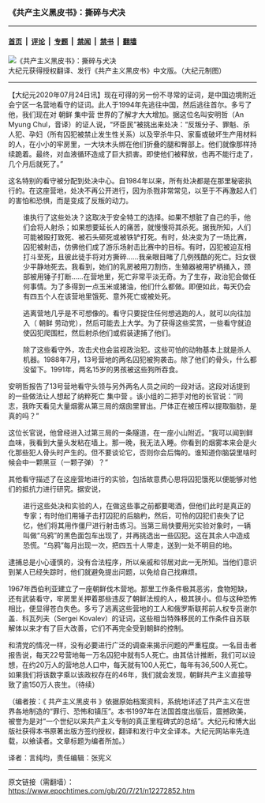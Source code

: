 ### 《共产主义黑皮书》：撕碎与犬决

---

#### [首页](../../../..?n12272852) &nbsp;|&nbsp; [评论](../../../../../epoch-comment?n12272852) &nbsp;|&nbsp; [专题](../../../../../epoch-special?n12272852) &nbsp;|&nbsp; [禁闻](../../../../../epoch-news?n12272852) &nbsp;|&nbsp; [禁书](../../../../../books?n12272852) &nbsp;|&nbsp; [翻墙](https://github.com/gfw-breaker/nogfw/blob/master/README.md?n12272852)


<div><img alt="《共产主义黑皮书》：撕碎与犬决" class="attachment-djy_600_400 size-djy_600_400 wp-post-image" src="https://i.epochtimes.com/assets/uploads/2017/12/dcbb5ad1ea37934a168afd29d68d142e-600x400.jpg"/>
<div class="caption">
 大纪元获得授权翻译、发行《共产主义黑皮书》中文版。（大纪元制图）
</div></div><hr/><div class="post_content" id="artbody" itemprop="articleBody">
 <!-- article content begin -->
 <p>
  【大纪元2020年07月24日讯】现在可得的另一份不寻常的证词，是中国边境附近会宁区一名营地看守的证词。此人于1994年先逃往中国，然后逃往首尔。多亏了他，我们现在对
  <ok href="https://www.epochtimes.com/gb/tag/%E6%9C%9D%E9%B2%9C.html">
   朝鲜
  </ok>
  <ok href="https://www.epochtimes.com/gb/tag/%E9%9B%86%E4%B8%AD%E8%90%A5.html">
   集中营
  </ok>
  世界的了解才大大增加。据这位名叫安明哲（An Myung Chul，音译）的证人说，“坏臣民”被挑出来处决：“反叛分子、罪魁、杀人犯、孕妇（所有囚犯被禁止发生性关系）以及宰杀牛只、家畜或破坏生产用材料的人，在小小的牢房里，一大块木头绑在他们折叠的腿和臀部上。他们就像那样持续跪着。最终，对血液循环造成了巨大损害。即使他们被释放，也再不能行走了，几个月后就死了。”
 </p>
 <p>
  这名特别的看守被分配到处决中心。自1984年以来，所有处决都是在那里秘密执行的。在这座营地，处决不再公开进行，因为杀戮非常常见，以至于不再激起人们的害怕和恐惧，而是变成了反叛的动力。
 </p>
 <p style="padding-left: 30px;">
  谁执行了这些处决？这取决于安全特工的选择。如果不想脏了自己的手，他们会将人射杀；如果想要延长人的痛苦，就慢慢将其杀死。据我所知，人们可能被殴打致死、被石头砸死或被铁铲打死。有时，处决变为了一场比赛，囚犯被射击，仿佛他们成了游乐场射击比赛中的目标。有时，囚犯被迫互相打斗至死，且彼此徒手将对方撕碎……我亲眼目睹了几例残酷的死亡。妇女很少平静地死去。我看到，她们的乳房被用刀割伤，生殖器被用铲柄捅入，颈部被用锤子打断……在营地里，死亡非常平淡无奇。为了生存，政治犯会做任何事情。为了多得到一点玉米或猪油，他们什么都做。即便如此，每天仍会有四五个人在该营地里饿死、意外死亡或被处死。
 </p>
 <p style="padding-left: 30px;">
  逃离营地几乎是不可想像的。看守只要捉住任何想逃跑的人，就可以向往加入（
  <ok href="https://www.epochtimes.com/gb/tag/%E6%9C%9D%E9%B2%9C.html">
   朝鲜
  </ok>
  劳动党），然后可能去上大学。为了获得这些奖赏，一些看守就迫使囚犯爬围栏，然后射杀他们或假装逮捕了他们。
 </p>
 <p style="padding-left: 30px;">
  除了这些看守外，攻击犬也会监视政治犯。这些可怕的动物基本上就是杀人机器。1988年7月，13号营地的两名囚犯被狗袭击。除了他们的骨头，什么都没留下。1991年，两名15岁的男孩被这些狗所吞食。
 </p>
 <p>
  安明哲报告了13号营地看守头领与另外两名人员之间的一段对话。这段对话提到的一些做法让人想起了纳粹死亡
  <ok href="https://www.epochtimes.com/gb/tag/%E9%9B%86%E4%B8%AD%E8%90%A5.html">
   集中营
  </ok>
  。该小组的二把手对他的长官说：“同志，我昨天看见大量烟雾从第三局的烟囱里冒出。尸体正在被压榨以提取脂肪，是真的吗？”
 </p>
 <p>
  这位长官说，他曾经进入过第三局的一条隧道，在一座小山附近。“我可以闻到鲜血味，我看到大量头发粘在墙上。那一晚，我无法入睡。你看到的烟雾本来会是火化那些犯人骨头时产生的。但不要谈论它，否则你会后悔的。谁知道你脑袋里啥时候会中一颗黑豆（一颗子弹）？”
 </p>
 <p>
  其他看守描述了在这座营地进行的实验，包括故意费心思将囚犯饿死以便能够对他们的抵抗力进行研究。据安说，
 </p>
 <p style="padding-left: 30px;">
  进行这些处决和实验的人，在做这些事之前都要喝酒，但他们此时是真正的专家；有时他们用锤子击打囚犯的后脑杓，然后，可怜的囚犯们丧失了记忆，他们将其用作僵尸进行射击练习。当第三局快要用光实验对象时，一辆叫做“乌鸦”的黑色面包车出现了，并再挑选出一些囚犯。这在其余人中造成恐慌。“乌鸦”每月出现一次，把四五十人带走，送到一处不明目的地。
 </p>
 <p>
  逮捕总是小心谨慎的，没有合法程序，所以亲戚和邻居对此一无所知。当他们意识到某人已经失踪时，他们就避免提出问题，以免给自己找麻烦。
 </p>
 <p>
  1967年西伯利亚建立了一座朝鲜伐木营地。那里工作条件极其恶劣，食物短缺，还有武装看守，牢房里关押着那些违反了朝鲜法规的人，极其狭小。但与这种恐怖相比，便显得苍白失色。多亏了逃离这些营地的工人和俄罗斯联邦前人权专员谢尔盖．科瓦列夫（Sergei Kovalev）的证词，这些相当特殊移民的工作条件自苏联解体以来才有了巨大改善，它们不再完全受到朝鲜的控制。
 </p>
 <p>
  和清党的情况一样，没有必要进行广泛的调查来揭示问题的严重程度。一名目击者报告说，每天22号营地每一万名囚犯中就有5人死亡。由其估计推断，我们可以设想，在约20万人的营地总人口中，每天就有100人死亡，每年有36,500人死亡。如果我们将该数字乘以该政权存在的46年，我们就会发现，朝鲜共产主义直接导致了逾150万人丧生。（待续）
 </p>
 <p>
  （编者按：《
  <ok href="https://www.epochtimes.com/gb/tag/%E5%85%B1%E4%BA%A7%E4%B8%BB%E4%B9%89%E9%BB%91%E7%9A%AE%E4%B9%A6.html">
   共产主义黑皮书
  </ok>
  》依据原始档案资料，系统地详述了共产主义在世界各地制造的“罪行、恐怖和镇压”。本书1997年在法国首度出版后，震撼欧美，被誉为是对“一个世纪以来共产主义专制的真正里程碑式的总结”。大纪元和博大出版社获得本书原著出版方签约授权，翻译和发行中文全译本。大纪元网站率先连载，以飨读者。文章标题为编者所加。）
 </p>
 <p>
  译者：言纯均，责任编辑：张宪义
 </p>
 <!-- article content end -->
 <div id="below_article_ad">
 </div>
</div>


---

原文链接（需翻墙）：https://www.epochtimes.com/gb/20/7/21/n12272852.htm
